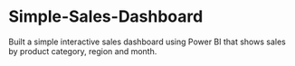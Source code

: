 # Simple-Sales-Dashboard
Built a simple interactive sales dashboard using Power BI that shows sales by product category, region and month.
